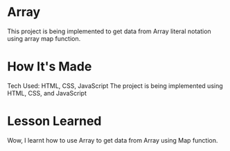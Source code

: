 # Array
This project is being implemented to get data from Array literal notation using array map function.

# How It's Made
Tech Used: HTML, CSS, JavaScript
The project is being implemented using HTML, CSS, and JavaScript

# Lesson Learned
Wow, I learnt how to use Array to get data from Array using Map function. 